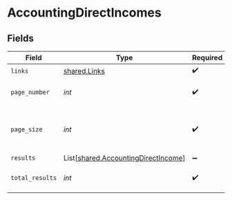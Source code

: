 # AccountingDirectIncomes


## Fields

| Field                                                                                | Type                                                                                 | Required                                                                             | Description                                                                          |
| ------------------------------------------------------------------------------------ | ------------------------------------------------------------------------------------ | ------------------------------------------------------------------------------------ | ------------------------------------------------------------------------------------ |
| `links`                                                                              | [shared.Links](../../models/shared/links.md)                                         | :heavy_check_mark:                                                                   | N/A                                                                                  |
| `page_number`                                                                        | *int*                                                                                | :heavy_check_mark:                                                                   | Current page number.                                                                 |
| `page_size`                                                                          | *int*                                                                                | :heavy_check_mark:                                                                   | Number of items to return in results array.                                          |
| `results`                                                                            | List[[shared.AccountingDirectIncome](../../models/shared/accountingdirectincome.md)] | :heavy_minus_sign:                                                                   | N/A                                                                                  |
| `total_results`                                                                      | *int*                                                                                | :heavy_check_mark:                                                                   | Total number of items.                                                               |